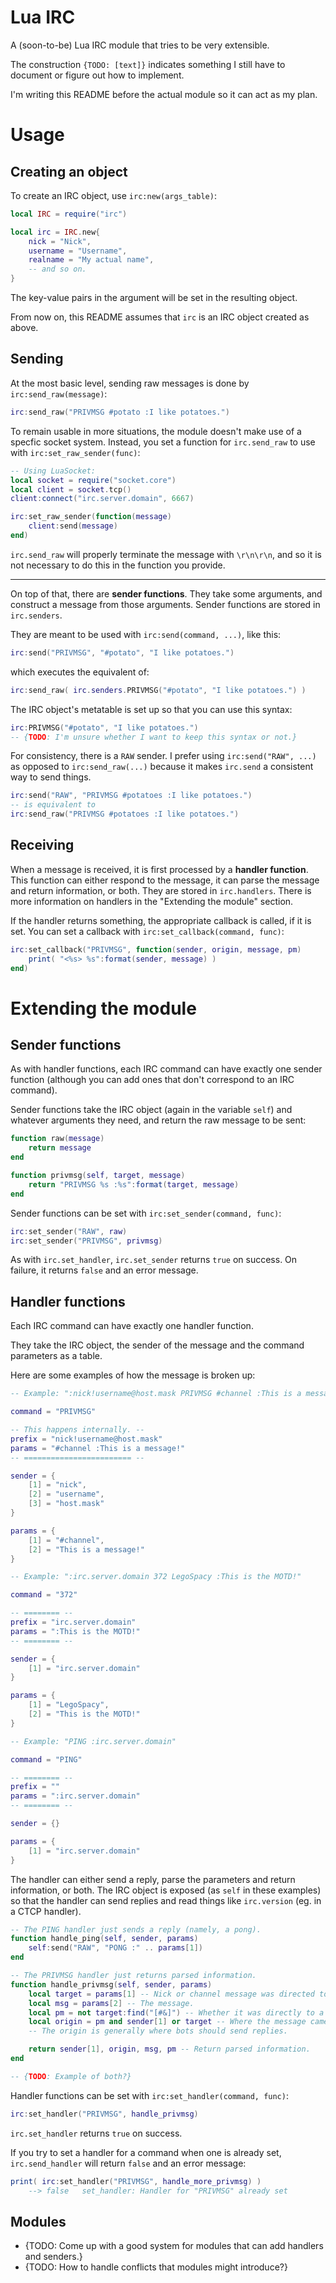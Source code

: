 Lua IRC
=======
A (soon-to-be) Lua IRC module that tries to be very extensible.

The construction `{TODO: [text]}` indicates something I still have to document or figure out how to implement.

I'm writing this README before the actual module so it can act as my plan.


Usage
=====

Creating an object
------------------
To create an IRC object, use `irc:new(args_table)`:
```lua
local IRC = require("irc")

local irc = IRC.new{
	nick = "Nick",
	username = "Username",
	realname = "My actual name",
	-- and so on.
}
```

The key-value pairs in the argument will be set in the resulting object.

From now on, this README assumes that `irc` is an IRC object created as above.


Sending
-------
At the most basic level, sending raw messages is done by `irc:send_raw(message)`:
```lua
irc:send_raw("PRIVMSG #potato :I like potatoes.")
```

To remain usable in more situations, the module doesn't make use of a specfic socket system. Instead, you set a function for `irc.send_raw` to use with `irc:set_raw_sender(func)`:
```lua
-- Using LuaSocket:
local socket = require("socket.core")
local client = socket.tcp()
client:connect("irc.server.domain", 6667)

irc:set_raw_sender(function(message)
	client:send(message)
end)
```

`irc.send_raw` will properly terminate the message with `\r\n\r\n`, and so it is not necessary to do this in the function you provide.

---

On top of that, there are __sender functions__. They take some arguments, and construct a message from those arguments. Sender functions are stored in `irc.senders`.

They are meant to be used with `irc:send(command, ...)`, like this:
```lua
irc:send("PRIVMSG", "#potato", "I like potatoes.")
```

which executes the equivalent of:
```lua
irc:send_raw( irc.senders.PRIVMSG("#potato", "I like potatoes.") )
```

The IRC object's metatable is set up so that you can use this syntax:
```lua
irc:PRIVMSG("#potato", "I like potatoes.")
-- {TODO: I'm unsure whether I want to keep this syntax or not.}
```

For consistency, there is a `RAW` sender. I prefer using `irc:send("RAW", ...)` as opposed to `irc:send_raw(...)` because it makes `irc.send` a consistent way to send things.
```lua
irc:send("RAW", "PRIVMSG #potatoes :I like potatoes.")
-- is equivalent to
irc:send_raw("PRIVMSG #potatoes :I like potatoes.")
```


Receiving
---------
When a message is received, it is first processed by a __handler function__. This function can either respond to the message, it can parse the message and return information, or both. They are stored in `irc.handlers`. There is more information on handlers in the "Extending the module" section.

If the handler returns something, the appropriate callback is called, if it is set. You can set a callback with `irc:set_callback(command, func)`:

```lua
irc:set_callback("PRIVMSG", function(sender, origin, message, pm)
	print( "<%s> %s":format(sender, message) )
end)
```


Extending the module
====================

Sender functions
----------------
As with handler functions, each IRC command can have exactly one sender function (although you can add ones that don't correspond to an IRC command).

Sender functions take the IRC object (again in the variable `self`) and whatever arguments they need, and return the raw message to be sent:
```lua
function raw(message)
	return message
end

function privmsg(self, target, message)
	return "PRIVMSG %s :%s":format(target, message)
end
```

Sender functions can be set with `irc:set_sender(command, func)`:
```lua
irc:set_sender("RAW", raw)
irc:set_sender("PRIVMSG", privmsg)
```

As with `irc.set_handler`, `irc.set_sender` returns `true` on success. On failure, it returns `false` and an error message.


Handler functions
-----------------
Each IRC command can have exactly one handler function.

They take the IRC object, the sender of the message and the command parameters as a table.

Here are some examples of how the message is broken up:
```lua
-- Example: ":nick!username@host.mask PRIVMSG #channel :This is a message!"

command = "PRIVMSG"

-- This happens internally. --
prefix = "nick!username@host.mask"
params = "#channel :This is a message!"
-- ======================== --

sender = {
	[1] = "nick",
	[2] = "username",
	[3] = "host.mask"
}

params = {
	[1] = "#channel",
	[2] = "This is a message!"
}
```
```lua
-- Example: ":irc.server.domain 372 LegoSpacy :This is the MOTD!"

command = "372"

-- ======== --
prefix = "irc.server.domain"
params = ":This is the MOTD!"
-- ======== --

sender = {
	[1] = "irc.server.domain"
}

params = {
	[1] = "LegoSpacy",
	[2] = "This is the MOTD!"
}
```
```lua
-- Example: "PING :irc.server.domain"

command = "PING"

-- ======== --
prefix = ""
params = ":irc.server.domain"
-- ======== --

sender = {}

params = {
	[1] = "irc.server.domain"
}
```

The handler can either send a reply, parse the parameters and return information, or both. The IRC object is exposed (as `self` in these examples) so that the handler can send replies and read things like `irc.version` (eg. in a CTCP handler).
``` lua
-- The PING handler just sends a reply (namely, a pong).
function handle_ping(self, sender, params)
	self:send("RAW", "PONG :" .. params[1])
end

-- The PRIVMSG handler just returns parsed information.
function handle_privmsg(self, sender, params)
	local target = params[1] -- Nick or channel message was directed to.
	local msg = params[2] -- The message.
	local pm = not target:find("[#&]") -- Whether it was directly to a user or not.
	local origin = pm and sender[1] or target -- Where the message came from.
	-- The origin is generally where bots should send replies.

	return sender[1], origin, msg, pm -- Return parsed information.
end

-- {TODO: Example of both?}
```

Handler functions can be set with `irc:set_handler(command, func)`:
```lua
irc:set_handler("PRIVMSG", handle_privmsg)
```
`irc.set_handler` returns `true` on success.

If you try to set a handler for a command when one is already set, `irc.send_handler` will return `false` and an error message:
```lua
print( irc:set_handler("PRIVMSG", handle_more_privmsg) )
	--> false	set_handler: Handler for "PRIVMSG" already set
```


Modules
-------
- {TODO: Come up with a good system for modules that can add handlers and senders.}
- {TODO: How to handle conflicts that modules might introduce?}
